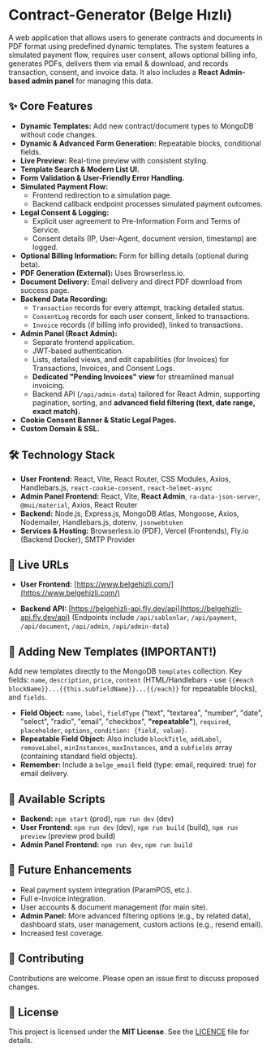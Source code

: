# Contract-Generator (Belge Hızlı)

A web application that allows users to generate contracts and documents in PDF format using predefined dynamic templates. The system features a simulated payment flow, requires user consent, allows optional billing info, generates PDFs, delivers them via email & download, and records transaction, consent, and invoice data. It also includes a **React Admin-based admin panel** for managing this data.

## ✨ Core Features

*   **Dynamic Templates:** Add new contract/document types to MongoDB without code changes.
*   **Dynamic & Advanced Form Generation:** Repeatable blocks, conditional fields.
*   **Live Preview:** Real-time preview with consistent styling.
*   **Template Search & Modern List UI.**
*   **Form Validation & User-Friendly Error Handling.**
*   **Simulated Payment Flow:**
    *   Frontend redirection to a simulation page.
    *   Backend callback endpoint processes simulated payment outcomes.
*   **Legal Consent & Logging:**
    *   Explicit user agreement to Pre-Information Form and Terms of Service.
    *   Consent details (IP, User-Agent, document version, timestamp) are logged.
*   **Optional Billing Information:** Form for billing details (optional during beta).
*   **PDF Generation (External):** Uses Browserless.io.
*   **Document Delivery:** Email delivery and direct PDF download from success page.
*   **Backend Data Recording:**
    *   `Transaction` records for every attempt, tracking detailed status.
    *   `ConsentLog` records for each user consent, linked to transactions.
    *   `Invoice` records (if billing info provided), linked to transactions.
*   **Admin Panel (React Admin):**
    *   Separate frontend application.
    *   JWT-based authentication.
    *   Lists, detailed views, and edit capabilities (for Invoices) for Transactions, Invoices, and Consent Logs.
    *   **Dedicated "Pending Invoices" view** for streamlined manual invoicing.
    *   Backend API (`/api/admin-data`) tailored for React Admin, supporting pagination, sorting, and **advanced field filtering (text, date range, exact match).**
*   **Cookie Consent Banner & Static Legal Pages.**
*   **Custom Domain & SSL.**

## 🛠️ Technology Stack

*   **User Frontend:** React, Vite, React Router, CSS Modules, Axios, Handlebars.js, `react-cookie-consent`, `react-helmet-async`
*   **Admin Panel Frontend:** React, Vite, **React Admin**, `ra-data-json-server`, `@mui/material`, Axios, React Router
*   **Backend:** Node.js, Express.js, MongoDB Atlas, Mongoose, Axios, Nodemailer, Handlebars.js, dotenv, `jsonwebtoken`
*   **Services & Hosting:** Browserless.io (PDF), Vercel (Frontends), Fly.io (Backend Docker), SMTP Provider

## 🚀 Live URLs

*   **User Frontend:** [https://www.belgehizli.com/](https://www.belgehizli.com/)

*   **Backend API:** [https://belgehizli-api.fly.dev/api](https://belgehizli-api.fly.dev/api) (Endpoints include `/api/sablonlar`, `/api/payment`, `/api/document`, `/api/admin`, `/api/admin-data`)

## 📄 Adding New Templates (IMPORTANT!)

Add new templates directly to the MongoDB `templates` collection. Key fields: `name`, `description`, `price`, `content` (HTML/Handlebars - use `{{#each blockName}}...{{this.subfieldName}}...{{/each}}` for repeatable blocks), and `fields`.

*   **Field Object:** `name`, `label`, `fieldType` ("text", "textarea", "number", "date", "select", "radio", "email", "checkbox", **"repeatable"**), `required`, `placeholder`, `options`, `condition: {field, value}`.
*   **Repeatable Field Object:** Also include `blockTitle`, `addLabel`, `removeLabel`, `minInstances`, `maxInstances`, and a `subfields` array (containing standard field objects).
*   **Remember:** Include a `belge_email` field (type: email, required: true) for email delivery.

## 📜 Available Scripts
*   **Backend:** `npm start` (prod), `npm run dev` (dev)
*   **User Frontend:** `npm run dev` (dev), `npm run build` (build), `npm run preview` (preview prod build)
*   **Admin Panel Frontend:** `npm run dev`, `npm run build`

## 🔮 Future Enhancements
*   Real payment system integration (ParamPOS, etc.).
*   Full e-Invoice integration.
*   User accounts & document management (for main site).
*   **Admin Panel:** More advanced filtering options (e.g., by related data), dashboard stats, user management, custom actions (e.g., resend email).
*   Increased test coverage.

## 🤝 Contributing

Contributions are welcome. Please open an issue first to discuss proposed changes.

## 📄 License

This project is licensed under the **MIT License**. See the [LICENCE](https://github.com/gorkemu/belge-hizli/blob/main/LICENCE) file for details.